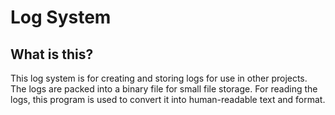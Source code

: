 # Log System
## What is this?
This log system is for creating and storing logs for use in other projects. The logs are packed into a binary file for small file storage. For reading the logs, this program is used to convert it into human-readable text and format.
